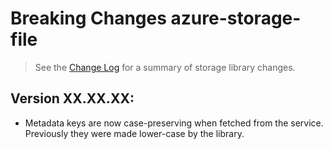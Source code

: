 # Breaking Changes azure-storage-file

> See the [Change Log](ChangeLog.md) for a summary of storage library changes.

## Version XX.XX.XX:

- Metadata keys are now case-preserving when fetched from the service. Previously they were made lower-case by the library.
